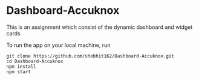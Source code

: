 # Dashboard-Accuknox
This is an assignment which consist of the dynamic dashboard and widget cards


To run the app on your local machine, run

```
git clone https://github.com/shobhit162/Dashboard-Accuknox.git
cd Dashboard-Accuknox
npm install
npm start
```
